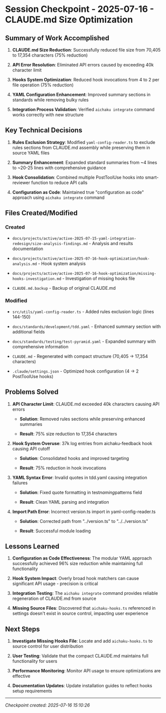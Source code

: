 # Session Checkpoint - 2025-07-16 - CLAUDE.md Size Optimization

## Summary of Work Accomplished

1. **CLAUDE.md Size Reduction**: Successfully reduced file size from 70,405 to
   17,354 characters (75% reduction)

2. **API Error Resolution**: Eliminated API errors caused by exceeding 40k
   character limit

3. **Hooks System Optimization**: Reduced hook invocations from 4 to 2 per file
   operation (75% reduction)

4. **YAML Configuration Enhancement**: Improved summary sections in standards
   while removing bulky rules

5. **Integration Process Validation**: Verified `aichaku integrate` command
   works correctly with new structure

## Key Technical Decisions

1. **Rules Exclusion Strategy**: Modified `yaml-config-reader.ts` to exclude
   rules sections from CLAUDE.md assembly while preserving them in source YAML
   files

2. **Summary Enhancement**: Expanded standard summaries from ~4 lines to ~20-25
   lines with comprehensive guidance

3. **Hook Consolidation**: Combined multiple PostToolUse hooks into
   smart-reviewer function to reduce API calls

4. **Configuration as Code**: Maintained true "configuration as code" approach
   using `aichaku integrate` command

## Files Created/Modified

### Created

- `docs/projects/active/active-2025-07-15-yaml-integration-redesign/size-analysis-findings.md` -
  Analysis and results documentation

- `docs/projects/active/active-2025-07-16-hook-optimization/hook-analysis.md` -
  Hook system analysis

- `docs/projects/active/active-2025-07-16-hook-optimization/missing-hooks-investigation.md` -
  Investigation of missing hooks file

- `CLAUDE.md.backup` - Backup of original CLAUDE.md

### Modified

- `src/utils/yaml-config-reader.ts` - Added rules exclusion logic (lines
  144-150)

- `docs/standards/development/tdd.yaml` - Enhanced summary section with
  additional fields

- `docs/standards/testing/test-pyramid.yaml` - Expanded summary with
  comprehensive information

- `CLAUDE.md` - Regenerated with compact structure (70,405 → 17,354 characters)

- `.claude/settings.json` - Optimized hook configuration (4 → 2 PostToolUse
  hooks)

## Problems Solved

1. **API Character Limit**: CLAUDE.md exceeded 40k characters causing API errors

   - **Solution**: Removed rules sections while preserving enhanced summaries

   - **Result**: 75% size reduction to 17,354 characters

2. **Hook System Overuse**: 37k log entries from aichaku-feedback hook causing
   API cutoff

   - **Solution**: Consolidated hooks and improved targeting

   - **Result**: 75% reduction in hook invocations

3. **YAML Syntax Error**: Invalid quotes in tdd.yaml causing integration
   failures

   - **Solution**: Fixed quote formatting in test*naming*patterns field

   - **Result**: Clean YAML parsing and integration

4. **Import Path Error**: Incorrect version.ts import in yaml-config-reader.ts

   - **Solution**: Corrected path from "../version.ts" to "../../version.ts"

   - **Result**: Successful module loading

## Lessons Learned

1. **Configuration as Code Effectiveness**: The modular YAML approach
   successfully achieved 96% size reduction while maintaining full functionality

2. **Hook System Impact**: Overly broad hook matchers can cause significant API
   usage - precision is critical

3. **Integration Testing**: The `aichaku integrate` command provides reliable
   regeneration of CLAUDE.md from source

4. **Missing Source Files**: Discovered that `aichaku-hooks.ts` referenced in
   settings doesn't exist in source control, impacting user experience

## Next Steps

1. **Investigate Missing Hooks File**: Locate and add `aichaku-hooks.ts` to
   source control for user distribution

2. **User Testing**: Validate that the compact CLAUDE.md maintains full
   functionality for users

3. **Performance Monitoring**: Monitor API usage to ensure optimizations are
   effective

4. **Documentation Updates**: Update installation guides to reflect hooks setup
   requirements

---

_Checkpoint created: 2025-07-16 15:10:26_

